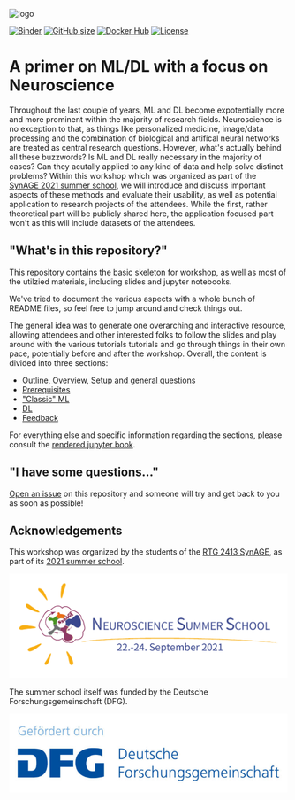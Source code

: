 ![logo](lecture/static/)

[![Binder](https://mybinder.org/badge_logo.svg)](https://mybinder.org/v2/gh/peerherholz/mybinder_ML-DL_workshop_SynAGE/HEAD)
[![GitHub size](https://github-size-badge.herokuapp.com/peerherholz/ML-DL_workshop_SynAGE.svg)](https://github.com/peerherholz/ML-DL_workshop_SynAGE/archive/master.zip)
[![Docker Hub](https://img.shields.io/docker/pulls/peerherholz/ml-dl_workshop_synage)](https://hub.docker.com/r/peerherholz/ml-dl_workshop_synage/)
[![License](https://img.shields.io/github/license/peerherholz/ML-DL_workshop_SynAGE)](https://github.com/PeerHerholz/ML-DL_workshop_SynAGE)

# A primer on ML/DL with a focus on Neuroscience

Throughout the last couple of years, ML and DL become expotentially more and more prominent within the majority of 
research fields. Neuroscience is no exception to that, as things like personalized medicine, image/data processing and 
the combination of biological and artifical neural networks are treated as central research questions. However, what's
actually behind all these buzzwords? Is ML and DL really necessary in the majority of cases? Can they acutally applied
to any kind of data and help solve distinct problems? Within this workshop which was organized as part of the [SynAGE 2021 summer school](https://www.synage.de/synage-summer-school/),
we will introduce and discuss important aspects of these methods and evaluate their usability, as well as potential application to research
projects of the attendees. While the first, rather theoretical part will be publicly shared here, the application focused part won't as this
will include datasets of the attendees.    

## "What's in this repository?"

This repository contains the basic skeleton for workshop, as well as most of the utilzied materials, including slides and jupyter notebooks.

We've tried to document the various aspects  with a whole bunch of README files, so feel free to jump around and check things out.

The general idea was to generate one overarching and interactive resource, allowing attendees and other interested folks to follow the slides and play
around with the various tutorials tutorials and go through things in their own pace, potentially before and after the workshop. 
Overall, the content is divided into three sections:

- [Outline, Overview, Setup and general questions]()
- [Prerequisites]() 
- ["Classic" ML]()
- [DL]()
- [Feedback]()

For everything else and specific information regarding the sections, please consult the [rendered jupyter book]().

## "I have some questions..."

[Open an issue]() on this repository and someone will try and get back to you as soon as possible!

## Acknowledgements

This workshop was organized by the students of the [RTG 2413 SynAGE](https://www.synage.de/), as part of its [2021 summer school](https://www.synage.de/synage-summer-school/).

![logo](lecture/static/SynAGE_Neuroscience_SummerSchool.png)

The summer school itself was funded by the Deutsche Forschungsgemeinschaft (DFG).

![logo](lecture/static/dfg_logo_schriftzug_blau_foerderung_4c-768x217.jpg)
